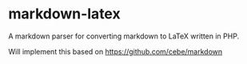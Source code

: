 markdown-latex
==============

A markdown parser for converting markdown to LaTeX written in PHP.

Will implement this based on https://github.com/cebe/markdown
